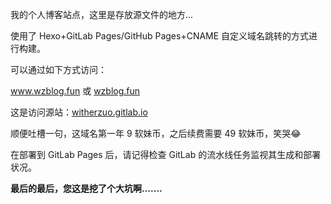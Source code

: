 我的个人博客站点，这里是存放源文件的地方...  

使用了 Hexo+GitLab Pages/GitHub Pages+CNAME 自定义域名跳转的方式进行构建。  

可以通过如下方式访问：  

www.wzblog.fun  或  [wzblog.fun](wzblog.fun)  

这是访问源站：[witherzuo.gitlab.io](witherzuo.gitlab.io)

顺便吐槽一句，这域名第一年 9 软妹币，之后续费需要 49 软妹币，笑哭😂  

在部署到 GitLab Pages 后，请记得检查 GitLab 的流水线任务监视其生成和部署状况。  

**最后的最后，您这是挖了个大坑啊.......**
